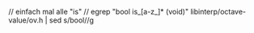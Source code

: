   // einfach mal alle "is"
  // egrep "bool is_[a-z_]* (void)" libinterp/octave-value/ov.h | sed s/bool//g
  
  
  
  
